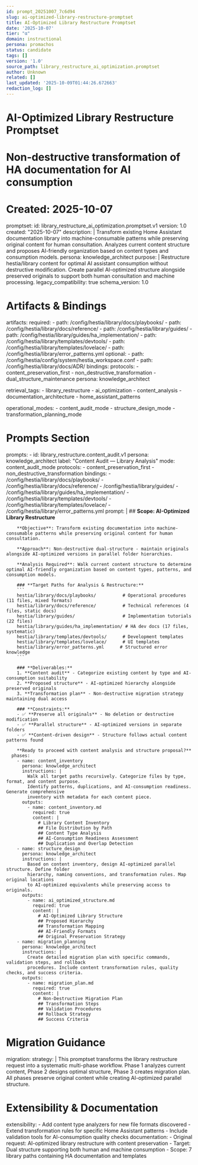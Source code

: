 ```yaml
---
id: prompt_20251007_7c6d94
slug: ai-optimized-library-restructure-promptset
title: AI-Optimized Library Restructure Promptset
date: '2025-10-07'
tier: "α"
domain: instructional
persona: promachos
status: candidate
tags: []
version: '1.0'
source_path: library_restructure_ai_optimization.promptset
author: Unknown
related: []
last_updated: '2025-10-09T01:44:26.672663'
redaction_log: []
---
```


# AI-Optimized Library Restructure Promptset
# Non-destructive transformation of HA documentation for AI consumption
# Created: 2025-10-07

promptset:
  id: library_restructure_ai_optimization.promptset.v1
  version: 1.0
  created: "2025-10-07"
  description: |
    Transform existing Home Assistant documentation library into machine-consumable patterns
    while preserving original content for human consultation. Analyzes current content
    structure and proposes AI-friendly organization based on content types and consumption models.
  persona: knowledge_architect
  purpose: |
    Restructure hestia/library content for optimal AI assistant consumption without
    destructive modification. Create parallel AI-optimized structure alongside preserved
    originals to support both human consultation and machine processing.
  legacy_compatibility: true
  schema_version: 1.0

  # Artifacts & Bindings
  artifacts:
    required:
      - path: /config/hestia/library/docs/playbooks/
      - path: /config/hestia/library/docs/reference/
      - path: /config/hestia/library/guides/
      - path: /config/hestia/library/guides/ha_implementation/
      - path: /config/hestia/library/templates/devtools/
      - path: /config/hestia/library/templates/lovelace/
      - path: /config/hestia/library/error_patterns.yml
    optional:
      - path: /config/hestia/config/system/hestia_workspace.conf
      - path: /config/hestia/library/docs/ADR/
  bindings:
    protocols:
      - content_preservation_first
      - non_destructive_transformation
      - dual_structure_maintenance
    persona: knowledge_architect

  retrieval_tags:
    - library_restructure
    - ai_optimization
    - content_analysis
    - documentation_architecture
    - home_assistant_patterns

  operational_modes:
    - content_audit_mode
    - structure_design_mode
    - transformation_planning_mode

  # Prompts Section
  prompts:
    - id: library_restructure.content_audit.v1
      persona: knowledge_architect
      label: "Content Audit — Library Analysis"
      mode: content_audit_mode
      protocols:
        - content_preservation_first
        - non_destructive_transformation
      bindings:
        - /config/hestia/library/docs/playbooks/
        - /config/hestia/library/docs/reference/
        - /config/hestia/library/guides/
        - /config/hestia/library/guides/ha_implementation/
        - /config/hestia/library/templates/devtools/
        - /config/hestia/library/templates/lovelace/
        - /config/hestia/library/error_patterns.yml
      prompt: |
        ## **Scope: AI-Optimized Library Restructure**

        **Objective**: Transform existing documentation into machine-consumable patterns while preserving original content for human consultation.

        **Approach**: Non-destructive dual-structure - maintain originals alongside AI-optimized versions in parallel folder hierarchies.

        **Analysis Required**: Walk current content structure to determine optimal AI-friendly organization based on content types, patterns, and consumption models.

        ### **Target Paths for Analysis & Restructure:**
        ```
        hestia/library/docs/playbooks/          # Operational procedures (11 files, mixed formats)
        hestia/library/docs/reference/          # Technical references (4 files, static docs)
        hestia/library/guides/                  # Implementation tutorials (22 files)
        hestia/library/guides/ha_implementation/ # HA dev docs (17 files, systematic)
        hestia/library/templates/devtools/      # Development templates
        hestia/library/templates/lovelace/      # UI templates
        hestia/library/error_patterns.yml      # Structured error knowledge
        ```

        ### **Deliverables:**
        1. **Content audit** - Categorize existing content by type and AI-consumption suitability
        2. **Proposed structure** - AI-optimized hierarchy alongside preserved originals
        3. **Transformation plan** - Non-destructive migration strategy maintaining dual access

        ### **Constraints:**
        - ✅ **Preserve all originals** - No deletion or destructive modification
        - ✅ **Parallel structure** - AI-optimized versions in separate folders
        - ✅ **Content-driven design** - Structure follows actual content patterns found

        **Ready to proceed with content analysis and structure proposal?**
      phases:
        - name: content_inventory
          persona: knowledge_architect
          instructions: |
            Walk all target paths recursively. Categorize files by type, format, and content purpose.
            Identify patterns, duplications, and AI-consumption readiness. Generate comprehensive
            inventory with metadata for each content piece.
          outputs:
            - name: content_inventory.md
              required: true
              content: |
                # Library Content Inventory
                ## File Distribution by Path
                ## Content Type Analysis
                ## AI-Consumption Readiness Assessment
                ## Duplication and Overlap Detection
        - name: structure_design
          persona: knowledge_architect
          instructions: |
            Based on content inventory, design AI-optimized parallel structure. Define folder
            hierarchy, naming conventions, and transformation rules. Map original locations
            to AI-optimized equivalents while preserving access to originals.
          outputs:
            - name: ai_optimized_structure.md
              required: true
              content: |
                # AI-Optimized Library Structure
                ## Proposed Hierarchy
                ## Transformation Mapping
                ## AI-Friendly Formats
                ## Original Preservation Strategy
        - name: migration_planning
          persona: knowledge_architect  
          instructions: |
            Create detailed migration plan with specific commands, validation steps, and rollback
            procedures. Include content transformation rules, quality checks, and success criteria.
          outputs:
            - name: migration_plan.md
              required: true
              content: |
                # Non-Destructive Migration Plan
                ## Transformation Steps
                ## Validation Procedures
                ## Rollback Strategy
                ## Success Criteria

  # Migration Guidance
  migration:
    strategy: |
      This promptset transforms the library restructure request into a systematic multi-phase
      workflow. Phase 1 analyzes current content, Phase 2 designs optimal structure, Phase 3
      creates migration plan. All phases preserve original content while creating AI-optimized
      parallel structure.

  # Extensibility & Documentation
  extensibility:
    - Add content type analyzers for new file formats discovered
    - Extend transformation rules for specific Home Assistant patterns
    - Include validation tools for AI-consumption quality checks
  documentation:
    - Original request: AI-optimized library restructure with content preservation
    - Target: Dual structure supporting both human and machine consumption
    - Scope: 7 library paths containing HA documentation and templates
